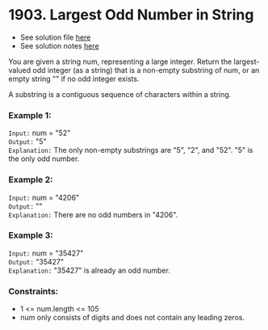 # 1903. Largest Odd Number in String

- See solution file [here](./solution.cpp)
- See solution notes [here](./1903%20Largest%20Odd%20Number%20in%20String.pdf)

You are given a string num, representing a large integer. Return the largest-valued odd
integer (as a string) that is a non-empty substring of num, or an empty string "" if no
odd integer exists.

A substring is a contiguous sequence of characters within a string.

### Example 1:

`Input:` num = "52"  
`Output:` "5"  
`Explanation:` The only non-empty substrings are "5", "2", and "52". "5" is the only odd number.  

### Example 2:

`Input:` num = "4206"  
`Output:` ""  
`Explanation:` There are no odd numbers in "4206".  

### Example 3:

`Input:` num = "35427"  
`Output:` "35427"  
`Explanation:` "35427" is already an odd number.  
 
### Constraints:

- 1 <= num.length <= 105
- num only consists of digits and does not contain any leading zeros.